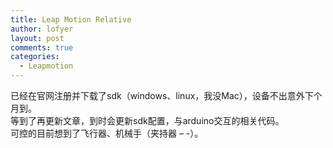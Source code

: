 ```yaml
---
title: Leap Motion Relative
author: lofyer
layout: post
comments: true
categories:
  - Leapmotion
---
```

已经在官网注册并下载了sdk（windows、linux，我没Mac），设备不出意外下个月到。  
等到了再更新文章，到时会更新sdk配置，与arduino交互的相关代码。  
可控的目前想到了飞行器、机械手（夹持器 &#8211; -）。